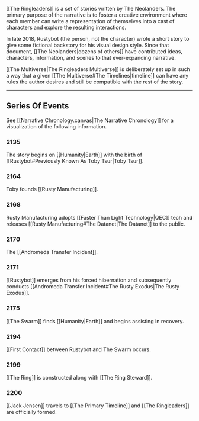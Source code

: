 [[The Ringleaders]] is a set of stories written by The Neolanders. The primary purpose of the narrative is to foster a creative environment where each member can write a representation of themselves into a cast of characters and explore the resulting interactions.

In late 2018, Rustybot (the person, not the character) wrote a short story to give some fictional backstory for his visual design style. Since that document, [[The Neolanders|dozens of others]] have contributed ideas, characters, information, and scenes to that ever-expanding narrative.

[[The Multiverse|The Ringleaders Multiverse]] is deliberately set up in such a way that a given [[The Multiverse#The Timelines|timeline]] can have any rules the author desires and still be compatible with the rest of the story.

---
## Series Of Events
See [[Narrative Chronology.canvas|The Narrative Chronology]] for a visualization of the following information.

### 2135
The story begins on [[Humanity|Earth]] with the birth of [[Rustybot#Previously Known As Toby Tsur|Toby Tsur]].
### 2164
Toby founds [[Rusty Manufacturing]].
### 2168
Rusty Manufacturing adopts [[Faster Than Light Technology|QEC]] tech and releases [[Rusty Manufacturing#The Datanet|The Datanet]] to the public.
### 2170
The [[Andromeda Transfer Incident]].
### 2171
[[Rustybot]] emerges from his forced hibernation and subsequently conducts [[Andromeda Transfer Incident#The Rusty Exodus|The Rusty Exodus]].
### 2175
[[The Swarm]] finds [[Humanity|Earth]] and begins assisting in recovery.
### 2194
[[First Contact]] between Rustybot and The Swarm occurs.
### 2199
[[The Ring]] is constructed along with [[The Ring Steward]].
### 2200
[[Jack Jensen]] travels to [[The Primary Timeline]] and [[The Ringleaders]] are officially formed.